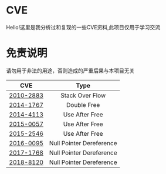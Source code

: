 # CVE

Hello!这里是我分析过和复现的一些CVE资料,此项目仅用于学习交流
# 免责说明
请勿用于非法的用途，否则造成的严重后果与本项目无关

|                             CVE                              |           Type           |
| :----------------------------------------------------------: | :----------------------: |
| [2010-2883](https://github.com/ThunderJie/CVE/tree/master/CVE-2010-2883) |     Stack Over Flow      |
| [2014-1767](https://github.com/ThunderJie/CVE/tree/master/CVE-2014-1767) |       Double Free        |
| [2014-4113](https://github.com/ThunderJie/CVE/tree/master/CVE-2014-4113) |      Use After Free      |
| [2015-0057](https://github.com/ThunderJie/CVE/tree/master/CVE-2015-0057) |      Use After Free      |
| [2015-2546](https://github.com/ThunderJie/CVE/tree/master/CVE-2015-2546) |      Use After Free      |
| [2016-0095](https://github.com/ThunderJie/CVE/tree/master/CVE-2016-0095) | Null Pointer Dereference |
| [2017-1768](https://github.com/ThunderJie/CVE/tree/master/CVE-2017-1768) | Null Pointer Dereference |
| [2018-8120](https://github.com/ThunderJie/CVE/tree/master/CVE-2018-8120) | Null Pointer Dereference |

